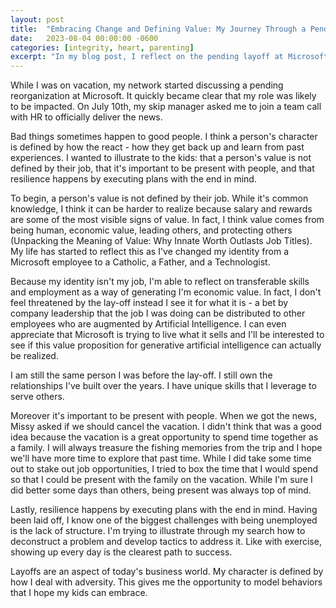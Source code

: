 ```yaml
---
layout: post
title:  "Embracing Change and Defining Value: My Journey Through a Pending Layoff"
date:   2023-08-04 00:00:00 -0600
categories: [integrity, heart, parenting]
excerpt: "In my blog post, I reflect on the pending layoff at Microsoft and stress the importance of realizing that my value is not solely tied to my job. I share how I've embraced change, explored transferable skills, and maintained resilience during this challenging time. Being present with my family and executing plans with a positive mindset have helped me grow and set an example for my children."
---
```

While I was on vacation, my network started discussing a pending reorganization at Microsoft.  It quickly became clear that my role was likely to be impacted.  On July 10th, my skip manager asked me to join a team call with HR to officially deliver the news.  

Bad things sometimes happen to good people.  I think a person's character is defined by how the react - how they get back up and learn from past experiences.  I wanted to illustrate to the kids: that a person's value is not defined by their job, that it's important to be present with people, and that resilience happens by executing plans with the end in mind. 

To begin, a person's value is not defined by their job.  While it's common knowledge, I think it can be harder to realize because salary and rewards are some of the most visible signs of value.   In fact, I think value comes from being human, economic value, leading others, and protecting others (Unpacking the Meaning of Value: Why Innate Worth Outlasts Job Titles).  My life has started to reflect this as I've changed my identity from a Microsoft employee to a Catholic, a Father, and a Technologist.  

Because my identity isn't my job, I'm able to reflect on transferable skills and employment as a way of generating I'm economic value.  In fact, I don't feel threatened by the lay-off instead I see it for what it is - a bet by company leadership that the job I was doing can be distributed to other employees who are augmented by Artificial Intelligence.  I can even appreciate that Microsoft is trying to live what it sells and I'll be interested to see if this value proposition for generative artificial intelligence can actually be realized.  

I am still the same person I was before the lay-off.  I still own the relationships I've built over the years.  I have unique skills that I leverage to serve others.

Moreover it's important to be present with people.  When we got the news, Missy asked if we should cancel the vacation.  I didn't think that was a good idea because the vacation is a great opportunity to spend time together as a family.  I will always treasure the fishing memories from the trip and I hope we'll have more time to explore that past time.  While I did take some time out to stake out job opportunities, I tried to box the time that I would spend so that I could be present with the family on the vacation.  While I'm sure I did better some days than others, being present was always top of mind.

Lastly, resilience happens by executing plans with the end in mind.  Having been laid off, I know one of the biggest challenges with being unemployed is the lack of structure.  I'm trying to illustrate through my search how to deconstruct a problem and develop tactics to address it.  Like with exercise, showing up every day is the clearest path to success.

Layoffs are an aspect of today's business world.  My character is defined by how I deal with adversity.  This gives me the opportunity to model behaviors that I hope my kids can embrace. 